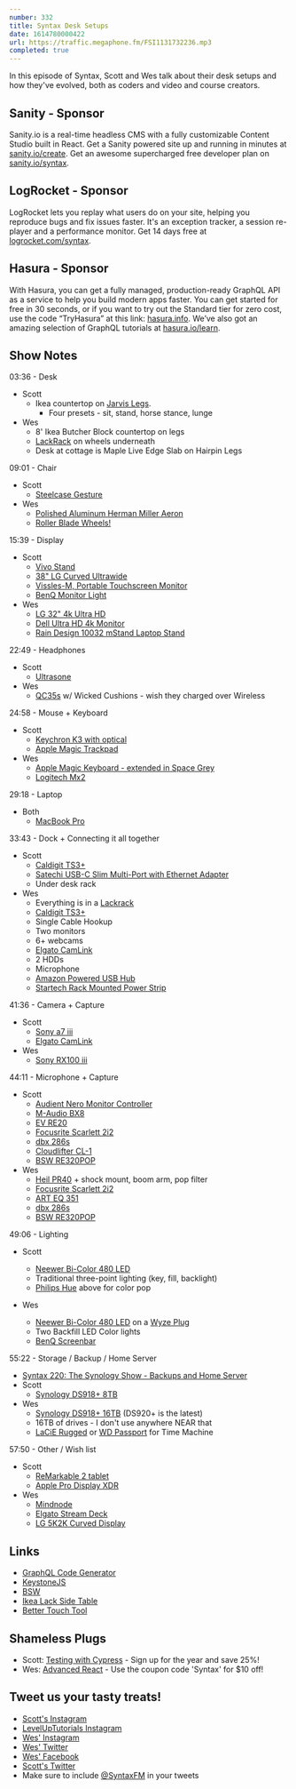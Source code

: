 ```yaml
---
number: 332
title: Syntax Desk Setups
date: 1614780000422
url: https://traffic.megaphone.fm/FSI1131732236.mp3
completed: true
---
```


In this episode of Syntax, Scott and Wes talk about their desk setups and how they've evolved, both as coders and video and course creators.

## Sanity - Sponsor
Sanity.io is a real-time headless CMS with a fully customizable Content Studio built in React. Get a Sanity powered site up and running in minutes at [sanity.io/create](https://www.sanity.io/create). Get an awesome supercharged free developer plan on [sanity.io/syntax](https://www.sanity.io/syntax).

## LogRocket - Sponsor
LogRocket lets you replay what users do on your site, helping you reproduce bugs and fix issues faster. It's an exception tracker, a session re-player and a performance monitor. Get 14 days free at [logrocket.com/syntax](https://logrocket.com/syntax).

## Hasura - Sponsor
With Hasura, you can get a fully managed, production-ready GraphQL API as a service to help you build modern apps faster. You can get started for free in 30 seconds, or if you want to try out the Standard tier for zero cost, use the code “TryHasura” at this link: [hasura.info](https://hasura.info/freetrial). We’ve also got an amazing selection of GraphQL tutorials at [hasura.io/learn](https://hasura.io/learn).

## Show Notes
03:36 - Desk
* Scott
  * Ikea countertop on [Jarvis Legs](https://www.amazon.com/Jarvis-Standing-Desk-Frame-Only/dp/B01N023V8B).
    * Four presets - sit, stand, horse stance, lunge
* Wes
  * 8' Ikea Butcher Block countertop on legs
  * [LackRack](https://wiki.eth0.nl/index.php/LackRack) on wheels underneath
  * Desk at cottage is Maple Live Edge Slab on Hairpin Legs

09:01 - Chair
* Scott
  * [Steelcase Gesture](https://www.steelcase.com/products/office-chairs/gesture/)
* Wes
  * [Polished Aluminum Herman Miller Aeron](https://www.amazon.com/gp/product/B000LTAO8S/ref=as_li_qf_sp_asin_il_tl?ie=UTF8&camp=1789&creative=9325&creativeASIN=B000LTAO8S&linkCode=as2&tag=webo080-20&linkId=6G4M6ZR4CYKT3TM5)
  * [Roller Blade Wheels!](https://amzn.to/35zIwUF)

15:39 - Display
* Scott
  * [Vivo Stand](https://amzn.to/3czP2hB)
  * [38" LG Curved Ultrawide](https://amzn.to/3am5JKF)
  * [Vissles-M, Portable Touchscreen Monitor](https://amzn.to/3pDpiop)
  * [BenQ Monitor Light](https://www.benq.com/en-us/lamps/computer-desklamp.html)
* Wes
  * [LG 32" 4k Ultra HD](https://amzn.to/2SYuX8G)
  * [Dell Ultra HD 4k Monitor](https://www.amazon.com/gp/product/B00PC9HFO8/ref=as_li_qf_sp_asin_il_tl?ie=UTF8&camp=1789&creative=9325&creativeASIN=B00PC9HFO8&linkCode=as2&tag=webo080-20&linkId=5VCVP6ZUPF5GLCUJ)
  * [Rain Design 10032 mStand Laptop Stand](https://www.amazon.com/gp/product/B000OOYECC/ref=as_li_qf_sp_asin_il_tl?ie=UTF8&camp=1789&creative=9325&creativeASIN=B000OOYECC&linkCode=as2&tag=webo080-20&linkId=XWDACWNC2JWRF3DQ)

22:49 - Headphones
* Scott
  * [Ultrasone](https://ultrasone.com/)
* Wes
  * [QC35s](https://www.amazon.com/Bose-QuietComfort-Wireless-Headphones-Cancelling/dp/B0756CYWWD) w/ Wicked Cushions - wish they charged over Wireless

24:58 - Mouse + Keyboard
* Scott
  * [Keychron K3 with optical](https://www.keychron.com/pages/keychron-k3-wireless-mechanical-keyboard)
  * [Apple Magic Trackpad](https://www.apple.com/shop/product/MJ2R2LL/A/magic-trackpad-2-silver)
* Wes
  * [Apple Magic Keyboard - extended in Space Grey](https://www.apple.com/shop/product/MRMH2LL/A/magic-keyboard-with-numeric-keypad-us-english-space-gray)
  * [Logitech Mx2](https://www.amazon.com/Logitech-Master-Wireless-Mouse-Rechargeable/dp/B071YZJ1G1)

29:18 - Laptop
* Both
  * [MacBook Pro](https://www.apple.com/macbook-pro-16/)

33:43 - Dock + Connecting it all together
* Scott
  * [Caldigit TS3+](https://www.amazon.com/dp/B07CZPV8DF/)
  * [Satechi USB-C Slim Multi-Port with Ethernet Adapter](https://www.amazon.com/Satechi-USB-C-Multi-Port-Ethernet-Adapter/dp/B083XPXN9D)
  * Under desk rack
* Wes
  * Everything is in a [Lackrack](https://wiki.eth0.nl/index.php/LackRack)
  * [Caldigit TS3+](https://www.amazon.com/dp/B07CZPV8DF/)
  * Single Cable Hookup
  * Two monitors
  * 6+ webcams
  * [Elgato CamLink](https://www.amazon.com/Elgato-Cam-Link-Broadcast-Camcorder/dp/B07K3FN5MR)
  * 2 HDDs
  * Microphone
  * [Amazon Powered USB Hub](https://www.amazon.com/s?k=amazon+basics+powered+usb+hub)
  * [Startech Rack Mounted Power Strip](https://www.amazon.com/StarTech-com-Horizontal-Rack-Mount-PDU/dp/B0035PS5AE/)

41:36 - Camera + Capture
* Scott
  * [Sony a7 iii](https://www.amazon.com/Sony-Full-Frame-Mirrorless-Interchangeable-Lens-ILCE7M3/dp/B07B43WPVK)
  * [Elgato CamLink](https://www.amazon.com/Elgato-Cam-Link-Broadcast-Camcorder/dp/B07K3FN5MR)
* Wes
  * [Sony RX100 iii](https://www.amazon.com/Sony-Premium-Compact-F1-8-2-8-DSCRX100M3/dp/B00K7O2DJU/ref=sr_1_1?dchild=1&keywords=Sony+RX+iii&qid=1614484946&s=electronics&sr=1-1)

44:11 - Microphone + Capture
* Scott
  * [Audient Nero Monitor Controller](https://audient.com/products/monitor-controllers/nero/overview/)
  * [M-Audio BX8](https://m-audio.com/products/view/bx8-d2)
  * [EV RE20](https://www.amazon.com/Electro-Voice-RE20-Broadcast-Microphone-Variable-D/dp/B00KCN83V8)
  * [Focusrite Scarlett 2i2](https://www.amazon.com/Focusrite-Scarlett-Audio-Interface-Tools/dp/B07QR73T66/)
  * [dbx 286s](https://www.amazon.com/dbx-286s-Microphone-Channel-Processor/dp/B004LWH79A/)
  * [Cloudlifter CL-1](https://www.amazon.com/Cloud-Microphones-CL-1-Cloudlifter-1-channel/dp/B004MQSV04/)
  * [BSW RE320POP](https://www.bswusa.com/Pop-Filters-BSW-RE320POP-P7872.aspx)
* Wes
  * [Heil PR40]() + shock mount, boom arm, pop filter
  * [Focusrite Scarlett 2i2](https://www.amazon.com/Focusrite-Scarlett-Audio-Interface-Tools/dp/B07QR73T66/ref=sr_1_2?dchild=1&keywords=Scarlett+Focusrite+2i2&qid=1614485127&s=musical-instruments&sr=1-2)
  * [ART EQ 351](https://www.amazon.com/ART-351-31-Band-Graphic-Equalizer/dp/B0002E50U4)
  * [dbx 286s](https://www.amazon.com/dbx-286s-Microphone-Channel-Processor/dp/B004LWH79A/)
  * [BSW RE320POP](https://www.bswusa.com/Pop-Filters-BSW-RE320POP-P7872.aspx)

49:06 - Lighting
* Scott
  * [Neewer Bi-Color 480 LED](https://www.amazon.com/Neewer-Packs-Dimmable-Bi-Color-Lighting/dp/B072Q3DYXR/)
  * Traditional three-point lighting (key, fill, backlight)
  * [Philips Hue](https://www.philips-hue.com/en-us) above for color pop

* Wes
  * [Neewer Bi-Color 480 LED](https://www.amazon.com/Neewer-Packs-Dimmable-Bi-Color-Lighting/dp/B072Q3DYXR/) on a [Wyze Plug](https://www.amazon.com/Wyze-Labs-WLPP1-Smart-Two-Pack/dp/B07XZT24B8)
  * Two Backfill LED Color lights
  * [BenQ Screenbar](https://www.benq.com/en-us/lamps/computer-desklamp.html)

55:22 - Storage / Backup / Home Server
* [Syntax 220: The Synology Show - Backups and Home Server](https://syntax.fm/show/220/the-synology-show-backups-and-home-server)
* Scott
  * [Synology DS918+ 8TB](https://www.amazon.com/Synology-DiskStation-Business-Celeron-Operating/dp/B07ZKZLVWH/)
* Wes
  * [Synology DS918+ 16TB](https://www.amazon.com/Synology-DiskStation-DS1819-Storage-Operating/dp/B08512DQ7H/) (DS920+ is the latest)
  * 16TB of drives - I don't use anywhere NEAR that
  * [LaCiE Rugged](https://www.amazon.com/s?k=LaCiE+Rugged&i=electronics&ref=nb_sb_noss) or [WD Passport](https://www.amazon.com/s?k=wd+passport&i=electronics&ref=nb_sb_noss_2) for Time Machine

57:50 - Other / Wish list
* Scott
  * [ReMarkable 2 tablet](https://remarkable.com/store/remarkable-2)
  * [Apple Pro Display XDR](https://www.apple.com/pro-display-xdr/)
* Wes
  * [Mindnode](https://mindnode.com/)
  * [Elgato Stream Deck](https://www.amazon.com/Elgato-Stream-Deck-Controller-customizable/dp/B06XKNZT1P)
  * [LG 5K2K Curved Display](https://youtu.be/WKTCH1FIsJM)

## Links
* [GraphQL Code Generator](https://graphql-code-generator.com/)
* [KeystoneJS](https://www.keystonejs.com/)
* [BSW](https://www.bswusa.com/)
* [Ikea Lack Side Table](https://www.ikea.com/us/en/p/lack-side-table-black-20011408/)
* [Better Touch Tool](https://folivora.ai/)

## Shameless Plugs
* Scott: [Testing with Cypress](https://www.leveluptutorials.com/pro) - Sign up for the year and save 25%!
* Wes: [Advanced React](https://advancedreact.com) - Use the coupon code 'Syntax' for $10 off!

## Tweet us your tasty treats!
* [Scott's Instagram](https://www.instagram.com/stolinski/)
* [LevelUpTutorials Instagram](https://www.instagram.com/LevelUpTutorials/)
* [Wes' Instagram](https://www.instagram.com/wesbos/)
* [Wes' Twitter](https://twitter.com/wesbos)
* [Wes' Facebook](https://www.facebook.com/wesbos.developer)
* [Scott's Twitter](https://twitter.com/stolinski)
* Make sure to include [@SyntaxFM](https://twitter.com/SyntaxFM) in your tweets